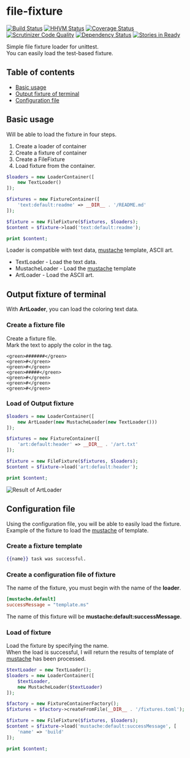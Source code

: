 file-fixture
==================================

[![Build Status](https://travis-ci.org/holyshared/file-fixture.svg?branch=master)](https://travis-ci.org/holyshared/file-fixture)
[![HHVM Status](http://hhvm.h4cc.de/badge/holyshared/file-fixture.svg)](http://hhvm.h4cc.de/package/holyshared/file-fixture)
[![Coverage Status](https://coveralls.io/repos/holyshared/file-fixture/badge.svg?branch=develop)](https://coveralls.io/r/holyshared/file-fixture?branch=develop)
[![Scrutinizer Code Quality](https://scrutinizer-ci.com/g/holyshared/file-fixture/badges/quality-score.png?b=master)](https://scrutinizer-ci.com/g/holyshared/file-fixture/?branch=master)
[![Dependency Status](https://www.versioneye.com/user/projects/552efada10e7149066000804/badge.svg?style=flat)](https://www.versioneye.com/user/projects/552efada10e7149066000804)
[![Stories in Ready](https://badge.waffle.io/holyshared/file-fixture.png?label=ready&title=Ready)](https://waffle.io/holyshared/file-fixture)

Simple file fixture loader for unittest.  
You can easily load the test-based fixture.  

Table of contents
----------------------------------

* [Basic usage](#basic-usage)
* [Output fixture of terminal](#output-fixture-of-terminal)
* [Configuration file](#configuration-file)


Basic usage
----------------------------------

Will be able to load the fixture in four steps.

1. Create a loader of container
2. Create a fixture of container
3. Create a FileFixture
4. Load fixture from the container.

```php
$loaders = new LoaderContainer([
    new TextLoader()
]);

$fixtures = new FixtureContainer([
    'text:default:readme' => __DIR__ . '/README.md'
]);

$fixture = new FileFixture($fixtures, $loaders);
$content = $fixture->load('text:default:readme');

print $content;
```

Loader is compatible with text data, [mustache](https://github.com/bobthecow/mustache.php) template, ASCII art.  

* TextLoader - Load the text data.
* MustacheLoader - Load the [mustache](https://github.com/bobthecow/mustache.php) template
* ArtLoader - Load the ASCII art.


Output fixture of terminal
----------------------------------

With **ArtLoader**, you can load the coloring text data.

### Create a fixture file

Create a fixture file.  
Mark the text to apply the color in the tag.  

```text
<green>#######</green>
<green>#</green>
<green>#</green>
<green>#####</green>
<green>#</green>
<green>#</green>
<green>#</green>
```

### Load of Output fixture

```php
$loaders = new LoaderContainer([
    new ArtLoader(new MustacheLoader(new TextLoader()))
]);

$fixtures = new FixtureContainer([
    'art:default:header' => __DIR__ . '/art.txt'
]);

$fixture = new FileFixture($fixtures, $loaders);
$content = $fixture->load('art:default:header');

print $content;
```

![Result of ArtLoader](https://raw.githubusercontent.com/holyshared/file-fixture/master/art.png "Result of ArtLoader")


Configuration file
----------------------------------

Using the configuration file, you will be able to easily load the fixture.  
Example of the fixture to load the [mustache](https://github.com/bobthecow/mustache.php) of template.

### Create a fixture template

```mustache
{{name}} task was successful.
```

### Create a configuration file of fixture

The name of the fixture, you must begin with the name of the **loader**.  

```toml
[mustache.default]
successMessage = "template.ms"
```

The name of this fixture will be **mustache:default:successMessage**.

### Load of fixture

Load the fixture by specifying the name.  
When the load is successful, I will return the results of template of [mustache](https://github.com/bobthecow/mustache.php) has been processed.  

```php
$textLoader = new TextLoader();
$loaders = new LoaderContainer([
    $textLoader,
    new MustacheLoader($textLoader)
]);

$factory = new FixtureContainerFactory();
$fixtures = $factory->createFromFile(__DIR__ . '/fixtures.toml');

$fixture = new FileFixture($fixtures, $loaders);
$content = $fixture->load('mustache:default:successMessage', [
    'name' => 'build'
]);

print $content;
```
